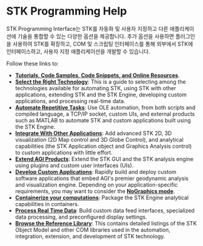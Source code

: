 # STK Programming Help

STK Programming Interface는 STK를 자동화 및 사용자 지정하고 다른 애플리케이션에 기술을 통합할 수 있는 다양한 옵션을 제공합니다. 추가 옵션을 사용하면 플러그인을 사용하여 STK를 확장하고, COM 및 스크립팅 인터페이스를 통해 외부에서 STK에 인터페이스하고, 사용자 지정 애플리케이션을 개발할 수 있습니다.

Follow these links to:

- **[Tutorials, Code Samples, Code Snippets, and Online Resources](https://help.agi.com/stkdevkit/Content/automationTree/ADN.htm)**.
- **[Select the Right Technology](https://help.agi.com/stkdevkit/Content/automationTree/TechnologySelection.htm)**: This is a guide to selecting among the technologies available for automating STK, using STK with other applications, extending STK and the STK Engine, developing custom applications, and processing real-time data.
- **[Automate Repetitive Tasks](https://help.agi.com/stkdevkit/Content/automationTree/TechnologyAutomate.htm)**: Use OLE automation, from both scripts and compiled language, a TCP/IP socket, custom UIs, and external products such as MATLAB to automate STK and custom applications built using the STK Engine.
- **[Integrate With Other Applications](https://help.agi.com/stkdevkit/Content/automationTree/TechnologyIntegrate.htm)**: Add advanced STK 2D, 3D visualization (2D Map control and 3D Globe Control), and analytical capabilities (the STK Application object and Graphics Analysis control) to custom applications with little effort.
- **[Extend AGI Products](https://help.agi.com/stkdevkit/Content/automationTree/TechnologyExtend.htm)**: Extend the STK GUI and the STK analysis engine using plugins and custom user interfaces (UIs).
- **[Develop Custom Applications](https://help.agi.com/stkdevkit/Content/automationTree/TechnologyDevelop.htm)**: Rapidly build and deploy custom software applications that embed AGI's premier geodynamic analysis and visualization engine. Depending on your application-specific requirements, you may want to consider the **[NoGraphics mode](https://help.agi.com/stkdevkit/Content/stkEngine/NoGraphics.htm)**.
- **[Containerize your computations](https://help.agi.com/stkdevkit/Content/automationTree/ContainerizeSTK.htm)**: Package the STK Engine analytical capabilities in containers.
- **[Process Real Time Data](https://help.agi.com/stkdevkit/Content/rt3/overview.htm)**: Build custom data feed interfaces, specialized data processing, and preconfigured display settings.
- **[Browse the Reference Library](https://help.agi.com/stkdevkit/Content/ReferenceLibrary.htm)**: This contains detailed listings of the STK Object Model and other COM libraries used in the automation, integration, extension, and development of STK technology.
